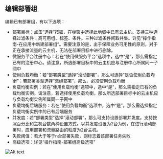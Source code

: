 ## 编辑部署组

编辑已有部署组，有以下选项：

- 部署目标：点击“选择”按钮，在弹窗中选择此地域中已有云主机。支持三种选择过滤条件：高可用组、标签、条件。三种过滤条件间取并集。详见“操作指南-在应用中新建部署组”。需要注意的是，出于保障业务可用性的原则，对于正在承接流量的云主机，无法在部署目标中进行删除。
- 微服务平台注册中心：若在”使用微服务平台”选项中，选中“是”，那么需指定已有的注册中心。请注意，所选部署目标中的云主机应与注册中心所属同一子网中
- 使用负载均衡：若“部署类型”选择“滚动部署”，那么可选择”是否使用负载均衡”；若部署类型选择“蓝绿部署”，那么，必须使用负载均衡
- 负载均衡实例：若在”使用负载均衡”选项中，选中“是”，那么需指定已有的负载均衡实例。请注意，若选择使用负载均衡，那么所选部署目标中的云主机应与负载均衡实例所属同一子网中
- 负载均衡后端服务：若在”使用负载均衡”选项中，选中“是”，那么需选择指定负载均衡实例中的已有后端服务
- 并发度：若“部署类型”选择“滚动部署”，那么可支持设置部署并发度。支持按照百分比和主机台数两种设置方式。以并发度设置为2台为例，在进行滚动部署时，应用部署和流量路由的粒度为2台主机。
- 失败阈值：若大于等于n台部署失败，则标志着该部署任务失败
- 高级选项：详见“操作指南-部署组高级选项”


![Alt text](https://github.com/jdcloudcom/cn/blob/edit/image/CodeDeploy/Ch/Oper-7%EF%BC%88Ch%EF%BC%89.png)
